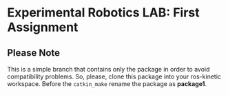 # Experimental Robotics LAB: First Assignment

## Please Note

This is a simple branch that contains only the package in order to avoid compatibility problems.
So, please, clone this package into your ros-kinetic workspace. Before the `catkin_make` rename the package as **package1**.




 
    
 
